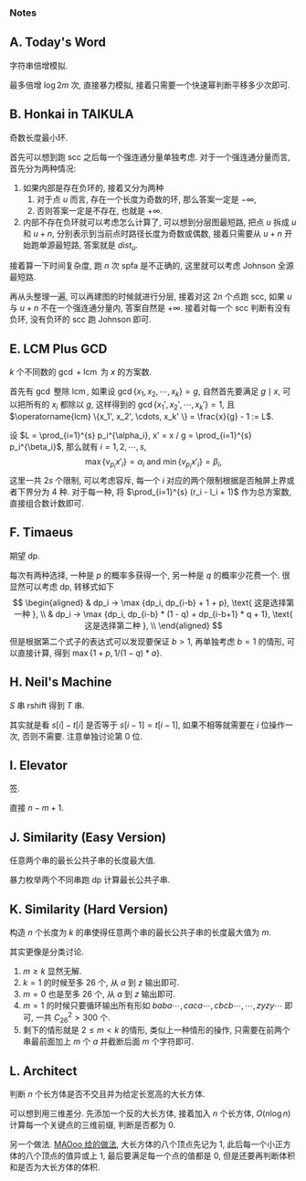 ### Notes

## A. Today's Word
字符串倍增模拟.

最多倍增 $\log 2m$ 次, 直接暴力模拟, 接着只需要一个快速幂判断平移多少次即可.

## B. Honkai in TAIKULA
奇数长度最小环.

首先可以想到跑 scc 之后每一个强连通分量单独考虑.
对于一个强连通分量而言, 首先分为两种情况:
1. 如果内部是存在负环的, 接着又分为两种
	1. 对于点 $u$ 而言, 存在一个长度为奇数的环, 那么答案一定是 $-\infty$,
	2. 否则答案一定是不存在, 也就是 $+\infty$.
2. 内部不存在负环就可以考虑怎么计算了, 可以想到分层图最短路, 把点 $u$ 拆成 $u$ 和 $u + n$, 分别表示到当前点时路径长度为奇数或偶数, 接着只需要从 $u + n$ 开始跑单源最短路, 答案就是 $dist_u$.

接着算一下时间复杂度, 跑 $n$ 次 spfa 是不正确的, 这里就可以考虑 Johnson 全源最短路.

再从头整理一遍, 可以再建图的时候就进行分层, 接着对这 $2n$ 个点跑 scc, 如果 $u$ 与 $u + n$ 不在一个强连通分量内, 答案自然是 $+\infty$. 接着对每一个 scc 判断有没有负环, 没有负环的 scc 跑 Johnson 即可.

## E. LCM Plus GCD
$k$ 个不同数的 $\gcd + \operatorname{lcm}$ 为 $x$ 的方案数. 

首先有 $\gcd$ 整除 $\operatorname{lcm}$, 如果设 $\gcd \{ x_1, x_2, \cdots, x_k \} = g$, 自然首先要满足 $g \mid x$, 可以把所有的 $x_i$ 都除以 $g$, 这样得到的 $\gcd \{x_1', x_2', \cdots, x_k' \} = 1$, 且 $\operatorname{lcm} \{x_1', x_2', \cdots, x_k' \} = \frac{x}{g} - 1 := L$.

设 $L = \prod_{i=1}^{s} p_i^{\alpha_i}, x' = x / g = \prod_{i=1}^{s} p_i^{\beta_i}$, 那么就有 $i = 1, 2, \cdots, s$,
$$
\max \{ v_{p_i} x'_i\} = \alpha_i \text{ and } \min \{ v_{p_i} x'_i\} = \beta_i,
$$
这里一共 $2s$ 个限制, 可以考虑容斥, 每一个 $i$ 对应的两个限制根据是否触屏上界或者下界分为 $4$ 种. 对于每一种, 将 $\prod_{i=1}^{s} (r_i - l_i + 1)$ 作为总方案数, 直接组合数计数即可.

## F. Timaeus
期望 dp.

每次有两种选择, 一种是 $p$ 的概率多获得一个, 另一种是 $q$ 的概率少花费一个.
很显然可以考虑 dp, 转移式如下
$$
\begin{aligned}
& dp_i -> \max {dp_i, dp_{i-b} + 1 + p}, \text{ 这是选择第一种 }, \\
& dp_i -> \max {dp_i, dp_{i-b} * (1 - q) + dp_{i-b+1} * q + 1}, \text{ 这是选择第二种 }, \\
\end{aligned}
$$
但是根据第二个式子的表达式可以发现要保证 $b > 1$, 再单独考虑 $b = 1$ 的情形, 可以直接计算, 得到 $\max \{1+p, 1/(1-q)*a\}$.

## H. Neil's Machine
$S$ 串 rshift 得到 $T$ 串.

其实就是看 $s[i] - t[i]$ 是否等于 $s[i-1] = t[i-1]$, 如果不相等就需要在 $i$ 位操作一次, 否则不需要. 注意单独讨论第 $0$ 位.

## I. Elevator
签.

直接 $n - m + 1$.

## J. Similarity (Easy Version)
任意两个串的最长公共子串的长度最大值.

暴力枚举两个不同串跑 dp 计算最长公共子串.

## K. Similarity (Hard Version)
构造 $n$ 个长度为 $k$ 的串使得任意两个串的最长公共子串的长度最大值为 $m$.

其实更像是分类讨论.
1. $m \geqslant k$ 显然无解.
2. $k = 1$ 的时候至多 $26$ 个, 从 $a$ 到 $z$ 输出即可.
3. $m = 0$ 也是至多 $26$ 个, 从 $a$ 到 $z$ 输出即可.
3. $m = 1$ 的时候只要循环输出所有形如 $baba\cdots, caca\cdots, cbcb\cdots, \cdots, zyzy\cdots$ 即可, 一共 $C_{26}^{2} > 300$ 个.
4. 剩下的情形就是 $2 \leqslant m < k$ 的情形, 类似上一种情形的操作, 只需要在前两个串最前面加上 $m$ 个 $a$ 并截断后面 $m$ 个字符即可.

## L. Architect
判断 $n$ 个长方体是否不交且并为给定长宽高的大长方体.

可以想到用三维差分. 先添加一个反的大长方体, 接着加入 $n$ 个长方体, $O(n \log n)$ 计算每一个关键点的三维前缀, 判断是否都为 $0$.

另一个做法. [MAOoo 给的做法](https://codeforces.com/gym/104396/submission/208280332), 大长方体的八个顶点先记为 $1$, 此后每一个小正方体的八个顶点的值异或上 $1$, 最后要满足每一个点的值都是 $0$, 但是还要再判断体积和是否为大长方体的体积.

